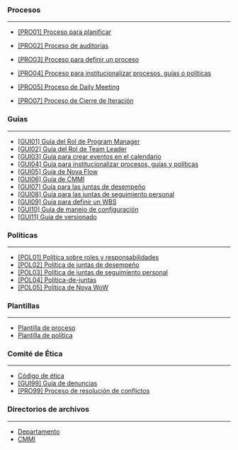 ### Procesos

***

* [\[PRO01\] Proceso para planificar](https://github.com/novaDepto/Nova/wiki/Proceso-para-Planificar)
* [\[PRO02\] Proceso de auditorías](https://github.com/novaDepto/Nova/wiki/Proceso-de-auditor%C3%ADas)
* [\[PRO03\] Proceso para definir un proceso](https://github.com/novaDepto/Nova/wiki/%5BPRO01%5D-Proceso-para-definir-un-proceso)
* [\[PRO04\] Proceso para institucionalizar procesos, guías o políticas](https://github.com/novaDepto/Nova/wiki/Proceso-para-institucionalizar-procesos-gu%C3%ADas-y-pol%C3%ADticas)
* [\[PRO05\] Proceso de Daily Meeting](https://github.com/novaDepto/Nova/wiki/Proceso-de-Daily-Meeting)


* [\[PRO07\]  Proceso de Cierre de Iteración](https://github.com/novaDepto/Nova/wiki/Proceso-Cierre-de-Iteracion)
### Guías

***
* [\[GUI01\] Guía del Rol de Program Manager
](https://github.com/novaDepto/Nova/wiki/Guía-del-PM)
* [\[GUI02\] Guía del Rol de Team Leader
](https://github.com/novaDepto/Nova/blob/master/Gu%C3%ADa-de-Team-Leaders.md)
* [\[GUI03\] Guía para crear eventos en el calendario](https://github.com/novaDepto/Nova/wiki/Gu%C3%ADa-para-agendar-eventos)
* [\[GUI04\] Guía para institucionalizar procesos, guías y políticas](https://github.com/novaDepto/Nova/wiki/Gu%C3%ADa-para-institucionalizar-procesos-guías-políticas)
* [\[GUI05\] Guía de Nova Flow](https://github.com/novaDepto/Nova/wiki/Gu%C3%ADa-de-Nova-Flow)
* [\[GUI06\] Guía de CMMI](https://github.com/novaDepto/Nova/wiki/Gu%C3%ADa-de-CMMI)
* [\[GUI07\] Guía para las juntas de desempeño](https://github.com/novaDepto/Nova/wiki/Gu%C3%ADa-para-las-juntas-de-desempe%C3%B1o)
* [\[GUI08\] Guía para las juntas de seguimiento personal ](https://github.com/novaDepto/Nova/wiki/Gu%C3%ADa-para-las-juntas-de-seguimiento-personal-(JSP))
* [\[GUI09\] Guía para definir un WBS](https://github.com/novaDepto/Nova/wiki/Gu%C3%ADa-para-definir-un-WBS)
* [\[GUI10\] Guía de manejo de configuración](https://github.com/novaDepto/Nova/wiki/%5BGUI10%5D-Gu%C3%ADa-de-manejo-de-configuraci%C3%B3n)
* [\[GUI11\] Guía de versionado](https://github.com/novaDepto/Nova/wiki/%5BGUI11%5D-Gu%C3%ADa-de-versionado)

### Políticas

***

* [\[POL01\] Política sobre roles y responsabilidades](https://github.com/novaDepto/Nova/wiki/Pol%C3%ADtica-sobre-roles-y-responsabilidades)
* [\[POL02\] Política de juntas de desempeño](https://github.com/novaDepto/Nova/wiki/Pol%C3%ADtica-de-juntas-de-desempe%C3%B1o)
* [\[POL03\] Política de juntas de seguimiento personal](https://github.com/novaDepto/Nova/wiki/Pol%C3%ADtica-de-juntas-de-seguimiento-personal-(JSP))
* [\[POL04\] Política-de-juntas](https://github.com/novaDepto/Nova/wiki/Pol%C3%ADtica-de-Juntas)
* [\[POL05\] Política de Nova WoW](https://github.com/novaDepto/Nova/wiki/Politica-de-Nova-WoW)


### Plantillas

***

* [Plantilla de proceso](https://github.com/novaDepto/Nova/wiki/Plantilla-de-proceso)
* [Plantilla de política](https://github.com/novaDepto/Nova/wiki/Plantilla-de-pol%C3%ADtica)

### Comité de Ética

***

* [Código de ética](https://github.com/novaDepto/Nova/wiki/C%C3%B3digo-de-%C3%A9tica)
* [\[GUI99\] Guía de denuncias](https://github.com/novaDepto/Nova/wiki/Gu%C3%ADa-de-denuncias)
* [\[PRO99\] Proceso de resolución de conflictos](https://github.com/novaDepto/Nova/wiki/Proceso-de-resoluci%C3%B3n-de-conflictos)

### Directorios de archivos
***

* [Departamento](https://github.com/novaDepto/Nova/wiki/Directorio-de-archivos-del-departamento)
* [CMMI](https://github.com/novaDepto/Nova/wiki/Directorio-de-archivos-de-CMMI)
